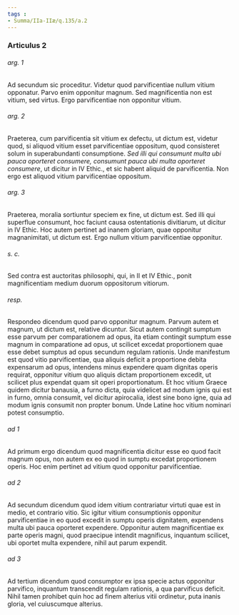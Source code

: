 ```yaml
---
tags : 
- Summa/IIa-IIæ/q.135/a.2
---
```


### Articulus 2

###### arg. 1
Ad secundum sic proceditur. Videtur quod parvificentiae nullum vitium opponatur. Parvo enim opponitur magnum. Sed magnificentia non est vitium, sed virtus. Ergo parvificentiae non opponitur vitium.

###### arg. 2
Praeterea, cum parvificentia sit vitium ex defectu, ut dictum est, videtur quod, si aliquod vitium esset parvificentiae oppositum, quod consisteret solum in superabundanti consumptione. *Sed illi qui consumunt multa ubi pauca oporteret consumere, consumunt pauca ubi multa oporteret consumere*, ut dicitur in IV Ethic., et sic habent aliquid de parvificentia. Non ergo est aliquod vitium parvificentiae oppositum.

###### arg. 3
Praeterea, moralia sortiuntur speciem ex fine, ut dictum est. Sed illi qui superflue consumunt, hoc faciunt causa ostentationis divitiarum, ut dicitur in IV Ethic. Hoc autem pertinet ad inanem gloriam, quae opponitur magnanimitati, ut dictum est. Ergo nullum vitium parvificentiae opponitur.

###### s. c.
Sed contra est auctoritas philosophi, qui, in II et IV Ethic., ponit magnificentiam medium duorum oppositorum vitiorum.

###### resp.
Respondeo dicendum quod parvo opponitur magnum. Parvum autem et magnum, ut dictum est, relative dicuntur. Sicut autem contingit sumptum esse parvum per comparationem ad opus, ita etiam contingit sumptum esse magnum in comparatione ad opus, ut scilicet excedat proportionem quae esse debet sumptus ad opus secundum regulam rationis. Unde manifestum est quod vitio parvificentiae, qua aliquis deficit a proportione debita expensarum ad opus, intendens minus expendere quam dignitas operis requirat, opponitur vitium quo aliquis dictam proportionem excedit, ut scilicet plus expendat quam sit operi proportionatum. Et hoc vitium Graece quidem dicitur banausia, a furno dicta, quia videlicet ad modum ignis qui est in furno, omnia consumit, vel dicitur apirocalia, idest sine bono igne, quia ad modum ignis consumit non propter bonum. Unde Latine hoc vitium nominari potest consumptio.

###### ad 1
Ad primum ergo dicendum quod magnificentia dicitur esse eo quod facit magnum opus, non autem ex eo quod in sumptu excedat proportionem operis. Hoc enim pertinet ad vitium quod opponitur parvificentiae.

###### ad 2
Ad secundum dicendum quod idem vitium contrariatur virtuti quae est in medio, et contrario vitio. Sic igitur vitium consumptionis opponitur parvificentiae in eo quod excedit in sumptu operis dignitatem, expendens multa ubi pauca oporteret expendere. Opponitur autem magnificentiae ex parte operis magni, quod praecipue intendit magnificus, inquantum scilicet, ubi oportet multa expendere, nihil aut parum expendit.

###### ad 3
Ad tertium dicendum quod consumptor ex ipsa specie actus opponitur parvifico, inquantum transcendit regulam rationis, a qua parvificus deficit. Nihil tamen prohibet quin hoc ad finem alterius vitii ordinetur, puta inanis gloria, vel cuiuscumque alterius.

